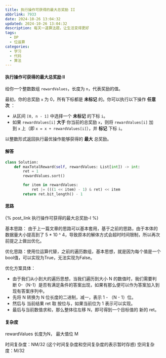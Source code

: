 ```yaml
---
title: 执行操作可获得的最大总奖励 II
abbrlink: 7933
date: 2024-10-26 13:04:32
updated: 2024-10-26 13:04:32
description: 每天一道算法题，让生活变得更好
tags:
  - DP
  - 位运算
categories:
  - 学习 
  - 代码
  - 算法
---
```


#### 执行操作可获得的最大总奖励 II

给你一个整数数组 `rewardValues`，长度为 `n`，代表奖励的值。

最初，你的总奖励 `x` 为 0，所有下标都是 **未标记** 的。你可以执行以下操作 **任意次** ：

- 从区间 `[0, n - 1]` 中选择一个 **未标记** 的下标 `i`。
- 如果 `rewardValues[i]` **大于** 你当前的总奖励 `x`，则将 `rewardValues[i]` 加到 `x` 上（即 `x = x + rewardValues[i]`），并 **标记** 下标 `i`。

以整数形式返回执行最优操作能够获得的 **最大** 总奖励。

#### 解答

```python
class Solution:
    def maxTotalReward(self, rewardValues: List[int]) -> int:
        ret = 1
        rewardValues.sort()

        for item in rewardValues:
            ret |= (((1 << item) - 1) & ret) << item
        return ret.bit_length() - 1
```

#### 思路

{% post_link 执行操作可获得的最大总奖励-I %}

基本思路： 由于上一篇文章的思路可以基本套用，基于之前的思路，由于本体的数据量大小提高到了 5 * 10 ^ 4，导致原本的解体方式会超时时间限制，所以再次前提之上做出优化。

优化思路：使用位运算代替，之前的遍历数组，基本思想，就是因为每个值是一个bool值，可以实现为True，无法实现为False。

优化方案具体：

- 由于我们从小到大的遍历思想，当我们遍历到大小 N 的数值时，我们需要判断 0-（N-1）是否有满足条件的答案出现，如果有那么便可以作为答案加入到现有答案序列中。
- 先将 N 转换为 N 位长度的二进制，减一，表示 1 - （N - 1）位。
- 然后与 当前结果 ret 取 按位与，如果当前位为 1 表示可以实现。
- 最后与当前数值求和，那么整体往左移 N，即可得到一个目标值的 新的 ret。

#### 复杂度

rewardValues 长度为N， 最大值位 M

时间复杂度：NM/32 (这个时间复杂度和空间复杂度的表示暂时存惑) 
空间复杂度：M/32

